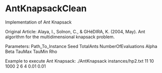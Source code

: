 # AntKnapsackClean

Implementation of Ant Knapsack

Original Article: Alaya, I., Solnon, C., & GHéDIRA, K. (2004, May). Ant algorithm for the multidimensional knapsack problem.

Parameters:
Path_To_Instance Seed TotalAnts NumberOfEvaluations Alpha Beta TauMax TauMin Rho

Example to execute Ant Knapsack:
./AntKnapsack instances/hp2.txt 11 10 1000 2 6 4 0.01 0.01

